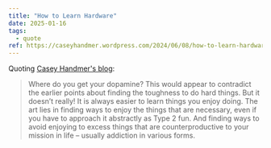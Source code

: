 ```yaml
---
title: "How to Learn Hardware"
date: 2025-01-16
tags:
  - quote
ref: https://caseyhandmer.wordpress.com/2024/06/08/how-to-learn-hardware/
---
```

Quoting [Casey Handmer's blog](https://caseyhandmer.wordpress.com/2024/06/08/how-to-learn-hardware/):

> Where do you get your dopamine? This would appear to contradict the earlier points about finding the toughness to do hard things. But it doesn’t really! It is always easier to learn things you enjoy doing. The art lies in finding ways to enjoy the things that are necessary, even if you have to approach it abstractly as Type 2 fun. And finding ways to avoid enjoying to excess things that are counterproductive to your mission in life – usually addiction in various forms.